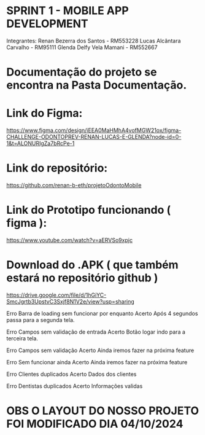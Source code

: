 # SPRINT 1 - MOBILE APP DEVELOPMENT

Integrantes:
Renan Bezerra dos Santos - RM553228
Lucas Alcântara Carvalho - RM95111
Glenda Delfy Vela Mamani - RM552667


# Documentação do projeto se encontra na Pasta Documentação.

# Link do Figma:
https://www.figma.com/design/iEEA0MaHMhA4vofMGW21ox/figma-CHALLENGE-ODONTOPREV-RENAN-LUCAS-E-GLENDA?node-id=0-1&t=ALONURIgZa7bRcPe-1

# Link do repositório:
https://github.com/renan-b-eth/projetoOdontoMobile

# Link do Prototipo funcionando ( figma ):
https://www.youtube.com/watch?v=aERVSo9xpjc

# Download do .APK ( que também estará no repositório github )
https://drive.google.com/file/d/1hGiYC-SmcJgrtb3UpstvC3Sxjf8N1V2e/view?usp=sharing

Erro
Barra de loading sem funcionar por enquanto
Acerto
Após 4 segundos passa para a segunda tela.
 
Erro
Campos sem validação de entrada
Acerto
Botão logar indo para a terceira tela.
 

Erro
Campos sem validação
Acerto
Ainda iremos fazer na próxima feature

 


Erro
Sem funcionar ainda
Acerto
Ainda iremos fazer na próxima feature

 

Erro
Clientes duplicados
Acerto
Dados dos clientes


 

Erro
Dentistas duplicados
Acerto
Informações validas

 

# OBS O LAYOUT DO NOSSO PROJETO FOI MODIFICADO DIA 04/10/2024
 
